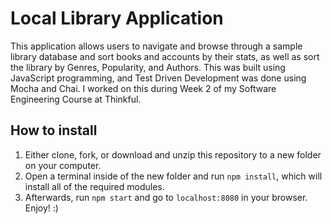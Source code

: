# Local Library Application
This application allows users to navigate and browse through a sample library database and sort books and accounts by their stats, as well as sort the library by Genres, Popularity, and Authors.
This was built using JavaScript programming, and Test Driven Development was done using Mocha and Chai. I worked on this during Week 2 of my Software Engineering Course at Thinkful.

## How to install
1. Either clone, fork, or download and unzip this repository to a new folder on your computer.
2. Open a terminal inside of the new folder and run `npm install`, which will install all of the required modules.
3. Afterwards, run `npm start` and go to `localhost:8080` in your browser. Enjoy! :)
